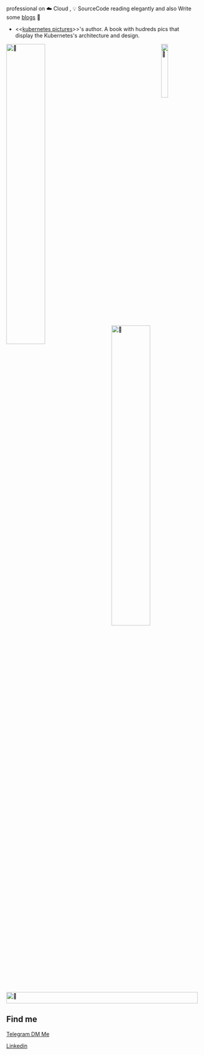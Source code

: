 professional on ☁️ Cloud , 💡 SourceCode reading elegantly and also Write some [blogs](https://yuque.com/abser) 🌈

- <<[kubernetes pictures](https://www.yuque.com/abser/kubernetes)>>'s author. A book with hudreds pics that display the Kubernetes's architecture and design.

[<img align="left" width="45%" alt="🦑" src="https://gist.github.com/abserari/1c4d246483b38189cd593663b16810ab/raw/general.svg">](#)

[<img align="right" width="19%" alt="🦑" src="https://count.getloli.com/get/@:abserari?theme=rule34">](#)

[<img align="right" width="45%" alt="🦑" src="https://gist.github.com/abserari/1c4d246483b38189cd593663b16810ab/raw/activities.svg">](https://hashnode.abser.top)


<img width="100%" height="30" alt="🦑" src="https://gist.githubusercontent.com/lowlighter/3c6eaedf50273adfb7a510822672f570/raw/placeholder.svg"> 


<!-- 
<p  align="center">
<img src="https://visitor-badge.laobi.icu/badge?page_id=abserari" alt="my visitor badges"/>
<img src="https://komarev.com/ghpvc/?username=abserari&label=my wife visitors" alt="my wife's github visitor badge"/> 
</p>
-->


## Find me

<a rel="me" href="https://t.me/abserari">Telegram DM Me</a>

<a rel="me" href="https://www.linkedin.com/in/dingrui-yang-b518b4177/">Linkedin</a>


